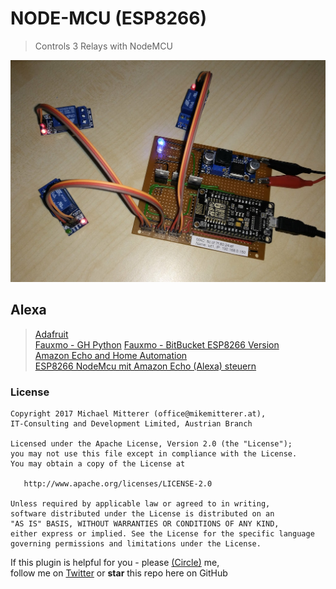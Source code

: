 # NODE-MCU (ESP8266)
> Controls 3 Relays with NodeMCU

![Veroboard](https://github.com/MikeMitterer/cpp-conrol-nodemcu/blob/master/doc/images/veroboard.jpg?raw=true "Veroboard")

## Alexa
> [Adafruit](https://learn.adafruit.com/easy-alexa-or-echo-control-of-your-esp8266-huzzah/overview)  
> [Fauxmo - GH Python](https://github.com/makermusings/fauxmo)
> [Fauxmo - BitBucket ESP8266 Version](https://bitbucket.org/xoseperez/fauxmoesp)    
> [Amazon Echo and Home Automation](http://www.makermusings.com/2015/07/13/amazon-echo-and-home-automation/)  
> [ESP8266 NodeMcu mit Amazon Echo (Alexa) steuern](http://blog.christians-shop.de/esp8266-mit-amazon-echo-alexa-steuern/)  

### License 

    Copyright 2017 Michael Mitterer (office@mikemitterer.at),
    IT-Consulting and Development Limited, Austrian Branch

    Licensed under the Apache License, Version 2.0 (the "License");
    you may not use this file except in compliance with the License.
    You may obtain a copy of the License at

       http://www.apache.org/licenses/LICENSE-2.0

    Unless required by applicable law or agreed to in writing,
    software distributed under the License is distributed on an
    "AS IS" BASIS, WITHOUT WARRANTIES OR CONDITIONS OF ANY KIND,
    either express or implied. See the License for the specific language
    governing permissions and limitations under the License.


If this plugin is helpful for you - please [(Circle)](http://gplus.mikemitterer.at/) me,  
follow me on [Twitter](https://twitter.com/MikeMitterer) 
or **star** this repo here on GitHub